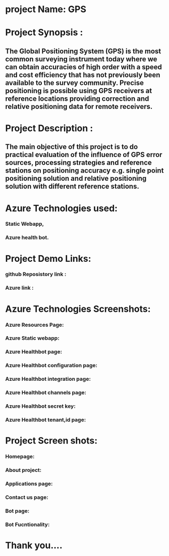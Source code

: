 # project Name: GPS

# Project Synopsis : 
## The Global Positioning System (GPS) is the most common surveying instrument today where we can obtain accuracies of high order with a speed and cost efficiency that has not previously been available to the survey community. Precise positioning is possible using GPS receivers at reference locations providing correction and relative positioning data for remote receivers. 

# Project Description :
## The main objective of this project is to do practical evaluation of the influence of GPS error sources, processing strategies and reference stations on positioning accuracy e.g. single point positioning solution and relative positioning solution with different reference stations. 

# Azure Technologies used:
### Static Webapp,
### Azure health bot.

# Project Demo Links:
### github Reposistory link :
### Azure link :

# Azure Technologies Screenshots:
### Azure Resources Page:

### Azure Static webapp:

### Azure Healthbot page:

### Azure Healthbot configuration page:

### Azure Healthbot integration page:

### Azure Healthbot channels page:

### Azure Healthbot secret key:

### Azure Healthbot tenant,id page:

# Project Screen shots:
### Homepage:

### About project:

### Applications page:

### Contact us page:

### Bot page:

### Bot Fucntionality:




# Thank you....



